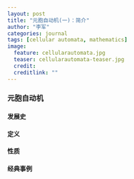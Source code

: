 ```yaml
---
layout: post
title: "元胞自动机(一)：简介"
author: "李军"
categories: journal
tags: [cellular automata, mathematics]
image:
  feature: cellularautomata.jpg
  teaser: cellularautomata-teaser.jpg
  credit: 
  creditlink: ""
---
```


### 元胞自动机

#### 发展史

#### 定义

#### 性质

#### 经典事例